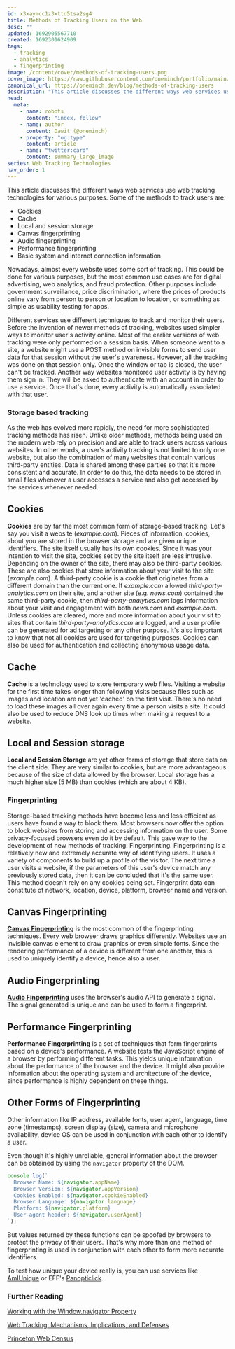 ```yaml
---
id: x3xaymcc1z3xttd5tsa2sg4
title: Methods of Tracking Users on the Web
desc: ""
updated: 1692905567710
created: 1692301624909
tags:
  - tracking
  - analytics
  - fingerprinting
image: /content/cover/methods-of-tracking-users.png
cover_image: https://raw.githubusercontent.com/oneminch/portfolio/main/public/content/cover/methods-of-tracking-users.png
canonical_url: https://oneminch.dev/blog/methods-of-tracking-users
description: "This article discusses the different ways web services use web tracking technology for various purposes."
head:
  meta:
    - name: robots
      content: "index, follow"
    - name: author
      content: Dawit (@oneminch)
    - property: "og:type"
      content: article
    - name: "twitter:card"
      content: summary_large_image
series: Web Tracking Technologies
nav_order: 1
---
```


This article discusses the different ways web services use web tracking technologies for various purposes. Some of the methods to track users are:

- Cookies
- Cache
- Local and session storage
- Canvas fingerprinting
- Audio fingerprinting
- Performance fingerprinting
- Basic system and internet connection information

Nowadays, almost every website uses some sort of tracking. This could be done for various purposes, but the most common use cases are for digital advertising, web analytics, and fraud protection. Other purposes include government surveillance, price discrimination, where the prices of products online vary from person to person or location to location, or something as simple as usability testing for apps.

Different services use different techniques to track and monitor their users. Before the invention of newer methods of tracking, websites used simpler ways to monitor user's activity online. Most of the earlier versions of web tracking were only performed on a session basis. When someone went to a site, a website might use a POST method on invisible forms to send user data for that session without the user's awareness. However, all the tracking was done on that session only. Once the window or tab is closed, the user can't be tracked. Another way websites monitored user activity is by having them sign in. They will be asked to authenticate with an account in order to use a service. Once that's done, every activity is automatically associated with that user.

### Storage based tracking

As the web has evolved more rapidly, the need for more sophisticated tracking methods has risen. Unlike older methods, methods being used on the modern web rely on precision and are able to track users across various websites. In other words, a user's activity tracking is not limited to only one website, but also the combination of many websites that contain various third-party entities. Data is shared among these parties so that it's more consistent and accurate. In order to do this, the data needs to be stored in small files whenever a user accesses a service and also get accessed by the services whenever needed.

## Cookies

**Cookies** are by far the most common form of storage-based tracking. Let's say you visit a website (_example.com_). Pieces of information, cookies, about you are stored in the browser storage and are given unique identifiers. The site itself usually has its own cookies. Since it was your intention to visit the site, cookies set by the site itself are less intrusive. Depending on the owner of the site, there may also be third-party cookies. These are also cookies that store information about your visit to the site (_example.com_). A third-party cookie is a cookie that originates from a different domain than the current one. If _example.com_ allowed _third-party-analytics.com_ on their site, and another site (e.g. _news.com_) contained the same third-party cookie, then _third-party-analytics.com_ logs information about your visit and engagement with both _news.com_ and _example.com_. Unless cookies are cleared, more and more information about your visit to sites that contain _third-party-analytics.com_ are logged, and a user profile can be generated for ad targeting or any other purpose. It's also important to know that not all cookies are used for targeting purposes. Cookies can also be used for authentication and collecting anonymous usage data.

## Cache

**Cache** is a technology used to store temporary web files. Visiting a website for the first time takes longer than following visits because files such as images and location are not yet 'cached' on the first visit. There's no need to load these images all over again every time a person visits a site. It could also be used to reduce DNS look up times when making a request to a website.

## Local and Session storage

**Local and Session Storage** are yet other forms of storage that store data on the client side. They are very similar to cookies, but are more advantageous because of the size of data allowed by the browser. Local storage has a much higher size (5 MB) than cookies (which are about 4 KB).

### Fingerprinting

Storage-based tracking methods have become less and less efficient as users have found a way to block them. Most browsers now offer the option to block websites from storing and accessing information on the user. Some privacy-focused browsers even do it by default. This gave way to the development of new methods of tracking: Fingerprinting. Fingerprinting is a relatively new and extremely accurate way of identifying users. It uses a variety of components to build up a profile of the visitor. The next time a user visits a website, if the parameters of this user's device match any previously stored data, then it can be concluded that it's the same user. This method doesn't rely on any cookies being set. Fingerprint data can constitute of network, location, device, platform, browser name and version.

## Canvas Fingerprinting

**[Canvas Fingerprinting](https://oneminch.dev/blog/canvas-fingerprinting)** is the most common of the fingerprinting techniques. Every web browser draws graphics differently. Websites use an invisible canvas element to draw graphics or even simple fonts. Since the rendering performance of a device is different from one another, this is used to uniquely identify a device, hence also a user.

## Audio Fingerprinting

**[Audio Fingerprinting](https://oneminch.dev/blog/audio-fingerprinting)** uses the browser's audio API to generate a signal. The signal generated is unique and can be used to form a fingerprint.

## Performance Fingerprinting

**Performance Fingerprinting** is a set of techniques that form fingerprints based on a device's performance. A website tests the JavaScript engine of a browser by performing different tasks. This yields unique information about the performance of the browser and the device. It might also provide information about the operating system and architecture of the device, since performance is highly dependent on these things.

## Other Forms of Fingerprinting

Other information like IP address, available fonts, user agent, language, time zone (timestamps), screen display (size), camera and microphone availability, device OS can be used in conjunction with each other to identify a user.

Even though it's highly unreliable, general information about the browser can be obtained by using the `navigator` property of the DOM.

```javascript
console.log(`
  Browser Name: ${navigator.appName}
  Browser Version: ${navigator.appVersion}
  Cookies Enabled: ${navigator.cookieEnabled}
  Browser Language: ${navigator.language}
  Platform: ${navigator.platform}
  User-agent header: ${navigator.userAgent}
`);
```

But values returned by these functions can be spoofed by browsers to protect the privacy of their users. That's why more than one method of fingerprinting is used in conjunction with each other to form more accurate identifiers.

To test how unique your device really is, you can use services like [AmIUnique](http://amiunique.org/fp) or EFF's [Panopticlick](http://panopticlick.eff.org).

### Further Reading

[Working with the Window.navigator Property](https://oneminch.dev/blog/working-with-window-navigator)

[Web Tracking: Mechanisms, Implications, and Defenses](https://arxiv.org/pdf/1507.07872.pdf)

[Princeton Web Census](https://webtransparency.cs.princeton.edu/webcensus/)
